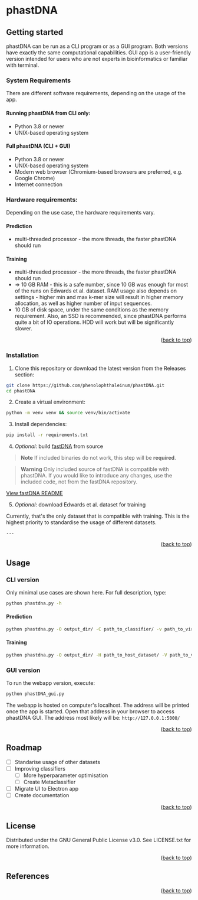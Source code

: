 <a name="readme-top"></a>

# phastDNA

## Getting started
phastDNA can be run as a CLI program or as a GUI program. Both versions have exactly the same computational capabilities. GUI app is a user-friendly version intended for users who are not experts in bioinformatics or familiar with terminal.

### System Requirements
There are different software requirements, depending on the usage of the app.

#### Running phastDNA from CLI only:

- Python 3.8 or newer
- UNIX-based operating system

#### Full phastDNA (CLI + GUI)

- Python 3.8 or newer
- UNIX-based operating system
- Modern web browser (Chromium-based browsers are preferred, e.g. Google Chrome)
- Internet connection

### Hardware requirements:
Depending on the use case, the hardware requirements vary.

#### Prediction

- multi-threaded processor - the more threads, the faster phastDNA should run

#### Training

- multi-threaded processor - the more threads, the faster phastDNA should run
- => 10 GB RAM - this is a safe number, since 10 GB was enough for most of the runs on Edwards et al. dataset. RAM usage also depends on settings - higher min and max k-mer size will result in higher memory allocation, as well as higher number of input sequences.
- 10 GB of disk space, under the same conditions as the memory requirement. Also, an SSD is recommended, since phastDNA performs quite a bit of IO operations. HDD will work but will be significantly slower. 

<p align="right">(<a href="#readme-top">back to top</a>)</p>

### Installation
1. Clone this repository or download the latest version from the Releases section:
```bash
git clone https://github.com/phenolophthaleinum/phastDNA.git
cd phastDNA
```

2. Create a virtual environment:

``` bash
python -m venv venv && source venv/bin/activate
```

3. Install dependencies:

```bash
pip install -r requirements.txt
```

4. *Optional*: build [fastDNA](https://github.com/rmenegaux/fastDNA) from source

> **Note**
> If included binaries do not work, this step will be **required**.

> **Warning**
> Only included source of fastDNA is compatible with phastDNA. If you would like to introduce any changes, use the included code, not from the fastDNA repository.

[View fastDNA README](fastDNA/README.md#requirements)

5. *Optional*: download Edwards et al. dataset for training

Currently, that's the only dataset that is compatible with training. This is the highest priority to standardise the usage of different datasets.

<!-- is this not available? -->
```
---
```
<p align="right">(<a href="#readme-top">back to top</a>)</p>

## Usage

### CLI version
Only minimal use cases are shown here. For full description, type:
```bash
python phastdna.py -h
```
#### Prediction
```bash
python phastdna.py -O output_dir/ -C path_to_classifier/ -v path_to_virus_fastas/
```
#### Training
```bash
python phastdna.py -O output_dir/ -H path_to_host_dataset/ -V path_to_virus_dataset/
```

### GUI version
To run the webapp version, execute:
```bash
python phastDNA_gui.py
```
The webapp is hosted on computer's localhost. The address will be printed once the app is started.
Open that address in your browser to access phastDNA GUI. The address most likely will be: `http://127.0.0.1:5000/`

<p align="right">(<a href="#readme-top">back to top</a>)</p>

## Roadmap
- [ ] Standarise usage of other datasets
- [ ] Improving classifiers
  - [ ] More hyperparameter optimisation
  - [ ] Create Metaclassifier
- [ ] Migrate UI to Electron app
- [ ] Create documentation

<p align="right">(<a href="#readme-top">back to top</a>)</p>

## License
Distributed under the GNU General Public License v3.0. See LICENSE.txt for more information.

<p align="right">(<a href="#readme-top">back to top</a>)</p>

## References


<p align="right">(<a href="#readme-top">back to top</a>)</p>
